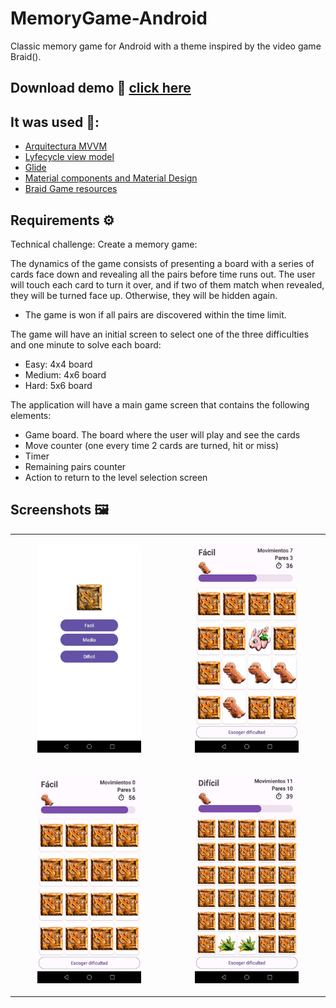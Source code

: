 # MemoryGame-Android
 Classic memory game for Android with a theme inspired by the video game Braid().

## Download demo 📂 [click here](https://github.com/hall9zeha/MemoryGame-Android/raw/main/demo/braid_memory_game.apk)
## It was used 🔧:
* [Arquitectura MVVM](https://developer.android.com/jetpack/guide)
* [Lyfecycle view model](https://developer.android.com/jetpack/androidx/releases/lifecycle)
* [Glide](https://developer.android.com/training/dependency-injection/hilt-android) 
* [Material components and Material Design](https://material.io/components)
* [Braid Game resources](http://davidhellman.net/braidbrief.htm)

## Requirements ⚙️

Technical challenge: Create a memory game:

The dynamics of the game consists of presenting a board with a series of cards face down and revealing all the pairs before time runs out. The user will touch each card to turn it over, and if two of them match when revealed, they will be turned face up. Otherwise, they will be hidden again.
* The game is won if all pairs are discovered within the time limit.


The game will have an initial screen to select one of the three difficulties and one minute to solve each board:
* Easy: 4x4 board
* Medium: 4x6 board
* Hard: 5x6 board

The application will have a main game screen that contains the following elements:
* Game board. The board where the user will play and see the cards
* Move counter (one every time 2 cards are turned, hit or miss)
* Timer
* Remaining pairs counter
* Action to return to the level selection screen

## Screenshots 🖼️
|||
|--|--|
|<p align="center" width="70%"><img src="https://github.com/hall9zeha/MemoryGame-Android/blob/main/screenshots/MemGame.gif"  alt="drawing" width="70%" height="70%"/></p>|<p align="center" width="70%"><img src="https://github.com/hall9zeha/MemoryGame-Android/blob/main/screenshots/screen1.jpg" alt="drawing" width="70%" height="70%"/></p>|
|<p align="center" width="70%"><img src="https://github.com/hall9zeha/MemoryGame-Android/blob/main/screenshots/screen2.jpg"  alt="drawing" width="70%" height="70%"/></p>|<p align="center" width="70%"><img src="https://github.com/hall9zeha/MemoryGame-Android/blob/main/screenshots/screen3.jpg"  alt="drawing" width="70%" height="70%"/></p>|
